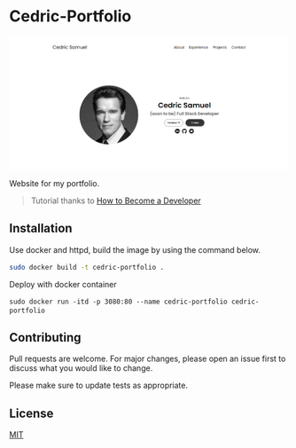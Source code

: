# Cedric-Portfolio
![Preview](./assets/page-preview.png)

Website for my portfolio.
>Tutorial thanks to [How to Become a Developer](https://www.youtube.com/@howtobecomeadeveloper)

## Installation

Use docker and httpd, build the image by using the command below.

```bash
sudo docker build -t cedric-portfolio .
```
Deploy with docker container
```
sudo docker run -itd -p 3080:80 --name cedric-portfolio cedric-portfolio
```

## Contributing

Pull requests are welcome. For major changes, please open an issue first
to discuss what you would like to change.

Please make sure to update tests as appropriate.

## License

[MIT](https://choosealicense.com/licenses/mit/)